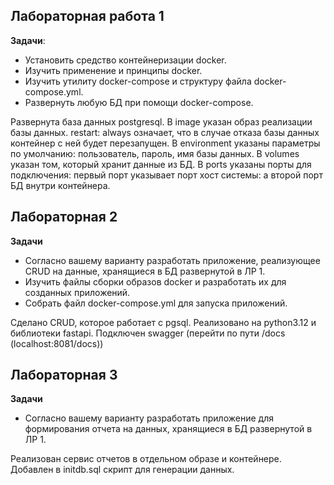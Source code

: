 ## Лабораторная работа 1

**Задачи**:
- Установить средство контейнеризации docker.
- Изучить применение и принципы docker.
- Изучить утилиту docker-compose и структуру файла docker-compose.yml.
- Развернуть любую БД при помощи docker-compose.

Развернута база данных postgresql.
В image указан образ реализации базы данных.
restart: always означает, что в случае отказа базы данных контейнер с ней будет перезапущен.
В environment указаны параметры по умолчанию: пользователь, пароль, имя базы данных.
В volumes указан том, который хранит данные из БД.
В ports указаны порты для подключения: первый порт указывает порт хост системы: а второй порт БД внутри контейнера.

## Лабораторная 2

**Задачи**
- Согласно вашему варианту разработать приложение, реализующее CRUD на данные, хранящиеся в БД развернутой в ЛР 1.
- Изучить файлы сборки образов docker и разработать их для созданных приложений.
- Собрать файл docker-compose.yml для запуска приложений.

Сделано CRUD, которое работает с pgsql. Реализовано на python3.12 и библиотеки fastapi. Подключен swagger (перейти по пути /docs (localhost:8081/docs))


## Лабораторная 3

**Задачи**
- Согласно вашему варианту разработать приложение для формирования отчета на данных, хранящиеся в БД развернутой в ЛР 1.

Реализован сервис отчетов в отдельном образе и контейнере.
Добавлен в initdb.sql скрипт для генерации данных.